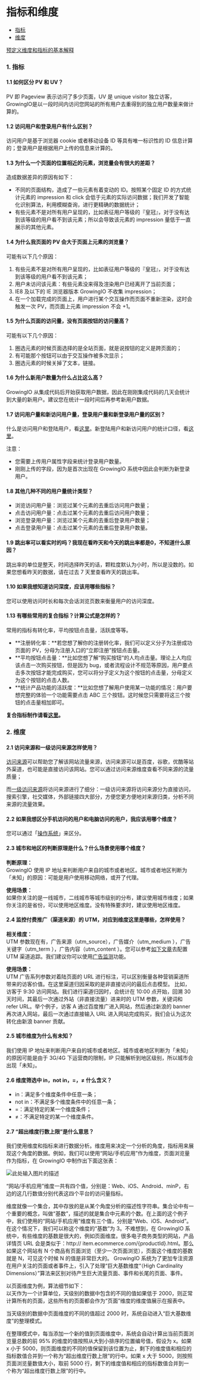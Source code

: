 # 指标和维度

* [指标](faq-metrics-dimensions.md#1)
* [维度](faq-metrics-dimensions.md#2)

[预定义维度和指标的基本解释](../data-model/olap-model/predifined-metrics-dimensions.md)

### 1. 指标 <a id="1"></a>

#### 1.1 如何区分 PV 和 UV？ <a id="1&#x5982;&#x4F55;&#x533A;&#x5206;-pv-&#x548C;-uv&#xFF1F;"></a>

PV 即 Pageview 表示访问了多少页面，UV 是 unique visitor 独立访客，GrowingIO是以一段时间内访问您网站的所有用户去重得到的独立用户数量来做计算的。

#### 1.2 访问用户和登录用户有什么区别？ <a id="2&#x8BBF;&#x95EE;&#x7528;&#x6237;&#x548C;&#x767B;&#x5F55;&#x7528;&#x6237;&#x6709;&#x4EC0;&#x4E48;&#x533A;&#x522B;&#xFF1F;"></a>

访问用户是基于浏览器 cookie 或者移动设备 ID 等具有唯一标识性的 ID 信息计算的；登录用户是根据用户上传的信息来计算的。

#### 1.3 为什么一个页面的位置相近的元素，浏览量会有很大的差距？ <a id="4&#x4E3A;&#x4EC0;&#x4E48;&#x4E00;&#x4E2A;&#x9875;&#x9762;&#x7684;&#x4F4D;&#x7F6E;&#x76F8;&#x8FD1;&#x7684;&#x5143;&#x7D20;&#xFF0C;&#x6D4F;&#x89C8;&#x91CF;&#x4F1A;&#x6709;&#x5F88;&#x5927;&#x7684;&#x5DEE;&#x8DDD;&#xFF1F;"></a>

造成数据差异的原因有如下：

* 不同的页面结构，造成了一些元素有着变动的 ID。按照某个固定 ID 的方式统计元素的 impression 和 click 会低于元素的实际访问数据；我们开发了智能化识别算法，利用模糊查询，进行更精确的数据统计；
* 有些元素不是对所有用户呈现的，比如表征用户等级的『皇冠』，对于没有达到该等级的用户看不到该元素；所以会导致该元素的 impression 量低于一直展示的其他元素。

#### 1.4 为什么我页面的 PV 会大于页面上元素的浏览量？ <a id="5&#x4E3A;&#x4EC0;&#x4E48;&#x6211;&#x9875;&#x9762;&#x7684;-pv-&#x4F1A;&#x5927;&#x4E8E;&#x9875;&#x9762;&#x4E0A;&#x5143;&#x7D20;&#x7684;&#x6D4F;&#x89C8;&#x91CF;&#xFF1F;"></a>

可能有以下几个原因：

1. 有些元素不是对所有用户呈现的，比如表征用户等级的『皇冠』，对于没有达到该等级的用户看不到该元素；
2. 用户未访问该元素：有些元素没来得及渲染用户已经离开了当前页面；
3. IE8 及以下的 IE 浏览器版本 GrowingIO 不收集 impression；
4. 在一个加载完成的页面上，用户进行某个交互操作而页面不重新渲染，这时会触发一次 PV，而页面上元素 impression 不会 +1。

#### 1.5 为什么页面的访问量，没有页面按钮的访问量高？ <a id="6&#x4E3A;&#x4EC0;&#x4E48;&#x9875;&#x9762;&#x7684;&#x8BBF;&#x95EE;&#x91CF;&#xFF0C;&#x6CA1;&#x6709;&#x9875;&#x9762;&#x6309;&#x94AE;&#x7684;&#x8BBF;&#x95EE;&#x91CF;&#x9AD8;&#xFF1F;"></a>

可能有以下几个原因：

1. 圈选元素的时候页面选择的是全站页面，就是说按钮的定义是跨页面的；
2. 有可能那个按钮可以由于交互操作被多次显示；
3. 圈选元素的时候关掉了文本，链接。

#### 1.6 为什么新用户数量为什么占比这么高？ <a id="7&#x4E3A;&#x4EC0;&#x4E48;&#x65B0;&#x7528;&#x6237;&#x6570;&#x91CF;&#x4E3A;&#x4EC0;&#x4E48;&#x5360;&#x6BD4;&#x8FD9;&#x4E48;&#x9AD8;&#xFF1F;"></a>

GrowingIO 从集成代码后开始获取用户数据，因此在刚刚集成代码的几天会统计到大量的新用户。建议您在统计一段时间后再参考新用户数据。

#### 1.7 访问用户量和新访问用户量，登录用户量和新登录用户量的区别？ <a id="8&#x8BBF;&#x95EE;&#x7528;&#x6237;&#x91CF;&#x548C;&#x65B0;&#x8BBF;&#x95EE;&#x7528;&#x6237;&#x91CF;&#xFF0C;&#x767B;&#x5F55;&#x7528;&#x6237;&#x91CF;&#x548C;&#x65B0;&#x767B;&#x5F55;&#x7528;&#x6237;&#x91CF;&#x7684;&#x533A;&#x522B;&#xFF1F;"></a>

什么是访问用户和登陆用户，看[这里](../data-model/user-model/)。新登陆用户和新访问用户的统计口径，看[这里](../data-model/olap-model/predifined-metrics-dimensions.md#di-yi-bu-fen-yong-hu-ji-zhi-biao)。

注意：

* 您需要上传用户属性字段来统计登录用户数量。
* 刚刚上传的字段，因为是首次出现在 GrowingIO 系统中因此会判断为新登录用户。

#### 1.8 其他几种不同的用户量统计类型？ <a id="9&#x5176;&#x4ED6;&#x51E0;&#x79CD;&#x4E0D;&#x540C;&#x7684;&#x7528;&#x6237;&#x91CF;&#x7EDF;&#x8BA1;&#x7C7B;&#x578B;&#xFF1F;"></a>

* 浏览访问用户量：浏览过某个元素的去重后访问用户数量；
* 点击访问用户量：点击过某个元素的去重后访问用户数量；
* 浏览登录用户量：浏览过某个元素的去重后登录用户数量；
* 点击登录用户量：点击过某个元素的去重后登录用户数量。

#### 1.9 跳出率可以看实时的吗？我现在看昨天和今天的跳出率都是0，不知道什么原因？ <a id="11&#x8DF3;&#x51FA;&#x7387;&#x53EF;&#x4EE5;&#x770B;&#x5B9E;&#x65F6;&#x7684;&#x5417;&#xFF1F;&#x6211;&#x73B0;&#x5728;&#x770B;&#x6628;&#x5929;&#x548C;&#x4ECA;&#x5929;&#x7684;&#x8DF3;&#x51FA;&#x7387;&#x90FD;&#x662F;0&#xFF0C;&#x4E0D;&#x77E5;&#x9053;&#x4EC0;&#x4E48;&#x539F;&#x56E0;&#xFF1F;"></a>

跳出率的单位是整天，时间选择昨天的话，颗粒度默认为小时，所以是没数的。如果您想看昨天的数据，请在过去 7 天里查看昨天的跳出率。

#### 1.10 如果我想知道访问深度，应该用哪些指标？ <a id="12&#x5982;&#x679C;&#x6211;&#x60F3;&#x77E5;&#x9053;&#x8BBF;&#x95EE;&#x6DF1;&#x5EA6;&#xFF0C;&#x5E94;&#x8BE5;&#x7528;&#x54EA;&#x4E9B;&#x6307;&#x6807;&#xFF1F;"></a>

您可以使用访问时长和每次会话浏览页数来衡量用户的访问深度。

#### 1.13 有哪些常用的复合指标？计算公式是怎样的？ <a id="13&#x6709;&#x54EA;&#x4E9B;&#x5E38;&#x7528;&#x7684;&#x590D;&#x5408;&#x6307;&#x6807;&#xFF1F;&#x8BA1;&#x7B97;&#x516C;&#x5F0F;&#x662F;&#x600E;&#x6837;&#x7684;&#xFF1F;"></a>

常用的指标有转化率，平均按钮点击量，活跃度等等。

* **注册转化率：**若您想了解你的注册转化率，我们可以定义分子为注册成功页面的 PV，分母为注册入口的“立即注册”按钮点击量。
* **平均按钮点击量：**比如您想了解“购买按钮“的人均点击量。理论上人均应该点击一次购买按钮，但是因为 bug，或者流程设计不规范等原因，用户要点击多次按钮才能完成购买，您可以将分子定义为这个按钮的点击量，分母定义为这个按钮的点击人数。
* **统计产品功能的活跃度：**比如您想了解用户使用某一功能的情况：用户要想完整的体验一个功能需要点击 ABC 三个按钮。这时候您只需要将这三个按钮的点击量相加即可。

**复合指标制作请看**[**这里**](../data-definition/circle/metric-management/complex.md)**。**

### 2. 维度 <a id="2"></a>

#### 2.1 访问来源和一级访问来源怎样使用？ <a id="1&#x8BBF;&#x95EE;&#x6765;&#x6E90;&#x548C;&#x4E00;&#x7EA7;&#x8BBF;&#x95EE;&#x6765;&#x6E90;&#x600E;&#x6837;&#x4F7F;&#x7528;&#xFF1F;"></a>

[访问来源](../data-model/olap-model/predifined-metrics-dimensions.md#11-1)可以帮助您了解该网站流量来源，访问来源可以是百度，谷歌，优酷等站外渠道，也可能是直接访问该网站。您可以通过访问来源维度查看不同来源的流量质量；

而[一级访问来源](../data-model/olap-model/predifined-metrics-dimensions.md#12-1)将访问来源进行了细分：一级访问来源将访问来源分为直接访问，搜索引擎，社交媒体，外部链接四大部分，方便您更方便地对来源归类，分析不同来源的流量效果。

#### 2.2 如果我想区分手机访问的用户和电脑访问的用户，我应该用哪个维度？ <a id="2&#x5982;&#x679C;&#x6211;&#x60F3;&#x533A;&#x5206;&#x624B;&#x673A;&#x8BBF;&#x95EE;&#x7684;&#x7528;&#x6237;&#x548C;&#x7535;&#x8111;&#x8BBF;&#x95EE;&#x7684;&#x7528;&#x6237;&#xFF0C;&#x6211;&#x5E94;&#x8BE5;&#x7528;&#x54EA;&#x4E2A;&#x7EF4;&#x5EA6;&#xFF1F;"></a>

您可以通过「[操作系统](../data-model/olap-model/predifined-metrics-dimensions.md#33)」来区分。

#### 2.3 城市和地区的判断原理是什么？什么场景使用哪个维度？ <a id="3&#x57CE;&#x5E02;&#x548C;&#x5730;&#x533A;&#x7684;&#x5224;&#x65AD;&#x539F;&#x7406;&#x662F;&#x4EC0;&#x4E48;&#xFF1F;&#x4EC0;&#x4E48;&#x573A;&#x666F;&#x4F7F;&#x7528;&#x54EA;&#x4E2A;&#x7EF4;&#x5EA6;&#xFF1F;"></a>

**判断原理：**  
GrowingIO 使用 IP 地址来判断用户来自的城市或者地区。城市或者地区判断为「未知」的原因：可能是用户使用移动网络，或开了代理。

**使用场景：**  
如果你关注的是一线城市，二线城市等城市级别的分布，建议使用城市维度；如果你关注的是省份，可以使用地区维度。没有特殊要求时，建议使用地区维度。

#### 2.4 监控付费推广（渠道来源）的 UTM，对应到维度这里是哪些，怎样使用？ <a id="4&#x76D1;&#x63A7;&#x4ED8;&#x8D39;&#x63A8;&#x5E7F;&#xFF08;&#x6E20;&#x9053;&#x6765;&#x6E90;&#xFF09;&#x7684;utm&#xFF0C;&#x5BF9;&#x5E94;&#x5230;&#x7EF4;&#x5EA6;&#x8FD9;&#x91CC;&#x662F;&#x54EA;&#x4E9B;&#xFF0C;&#x600E;&#x6837;&#x4F7F;&#x7528;&#xFF1F;"></a>

**相关维度：**  
UTM 参数现在有，广告来源（utm\_source），广告媒介（utm\_medium ），广告关键字（utm\_term ），广告内容（utm\_content ）。您可以参考[如下文章](../ads-tracking/xiang-guan-zhi-shi/utm-parameters.md)去配置 UTM 渠道追踪。我们建议你可以使用[广告监测](../ads-tracking/)功能。

**使用场景：**  
UTM 广告系列参数对着陆页面的 URL 进行标注，可以区别衡量各种营销渠道所带来的访客价值。在这里渠道归因采取的是非直接访问的最后点击模型。 比如，访客于 9:30 访问网站。我们进行渠道归因时，会统计在 10:00 点开始，回溯 30 天时间，其最后一次通过外站（非直接流量）进来时的 UTM 参数，关键词和 refer URL。举个例子，访客 A 通过百度推广进入网站，然后通过新浪的 banner 再次进入网站，最后一次通过直接输入 URL 进入网站完成购买，我们会认为这次转化由新浪 banner 贡献。

#### 2.5 城市维度为什么有未知？ <a id="5&#x57CE;&#x5E02;&#x7EF4;&#x5EA6;&#x4E3A;&#x4EC0;&#x4E48;&#x6709;&#x672A;&#x77E5;&#xFF1F;"></a>

我们使用 IP 地址来判断用户来自的城市或者地区。城市或者地区判断为「未知」的原因可能是由于 3G/4G 下运营商的限制，IP 只能解析到地区级别，所以城市会出现「未知」。

#### 2.6 维度筛选中 in，not in，=，≠ 什么含义？ <a id="6&#x7EF4;&#x5EA6;&#x7B5B;&#x9009;&#x4E2D;-in&#xFF0C;not-in&#xFF0C;&#xFF0C;&#x2260;-&#x4EC0;&#x4E48;&#x542B;&#x4E49;&#xFF1F;"></a>

* in：满足多个维度条件中任意一条；
* not in：不满足多个维度条件中的任意一条；
* =：满足特定的某一个维度条件；
* ≠：不满足特定的某一个维度条件。

#### 2.7 “超出维度行数上限”是什么意思？

我们使用维度和指标来进行数据分析。维度用来决定一个分析的角度，指标用来展现这个角度的数据。例如，我们可以使用“网站/手机应用”作为维度，页面浏览量作为指标，在 GrowingIO 中制作出下面这张表：

![&#x6B64;&#x5904;&#x8F93;&#x5165;&#x56FE;&#x7247;&#x7684;&#x63CF;&#x8FF0;](http://growing.cn-bj.ufileos.com/ccc1.png)

“网站/手机应用”维度一共有四个值，分别是：Web、iOS、Android、minP，右边的这几行数值分别代表这四个平台的访问量指标。

维度就像一个集合，其中存放的是从某个角度分析的描述性字符串。集合论中有一个重要的概念，叫做“基数”，描述的就是集合中元素的个数。在上面的这个例子中，我们使用的“网站/手机应用”维度有三个值，分别是“Web、iOS、Android”。在这个情况下，我们可以称这个维度的“基数”为 3。不难想到，在 GrowingIO 系统中，有些维度的基数是很大的，例如页面维度。很多电子商务类型的网站，产品详情页 URL 会是类似于：http:// item.ecommerce.com/{productId}.html。那么如果这个网站有 N 个商品有页面浏览（至少一次页面浏览），页面这个维度的基数就是 N，可见这个时候 N 的值是非常巨大的。 GrowingIO 系统为了更加专注资源在用户关注的页面或者事件上，引入了处理“巨大基数维度“（High Cardinality Dimensions）”算法来区别对待产生巨大流量页面、事件和长尾的页面、事件。

以页面维度为例，算法细节如下：   
以天作为一个计算单位，天级别的数据中包含的不同的值如果低于 2000，则正常计算所有的页面，这些所有的页面都会作为“页面”维度的维度值展示在报表中。

当天级别的数据中页面维度的不同的值超过 2000 时，系统自动进入“巨大基数维度”的整理模式。

在整理模式中，每当添加一个新的值到页面维度中，系统会自动计算出当前页面浏览量总数的前 95% 的维度的值按照从大到小排序的位置编号值，假设为 x。如果 x 小于 5000，则页面维度的不同的值保留到该位置为止，剩下的维度值和相应的指标数值合并到一个称为“超出维度行数上限”的行中。如果 x 大于 5000，则按照页面浏览量数值大小，取前 5000 行，剩下的维度值和相应的指标数值合并到一个称为“超出维度行数上限”的行中。

